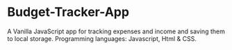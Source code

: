 # Budget-Tracker-App
A Vanilla JavaScript app for tracking expenses and income and saving them to local storage.
Programming languages: Javascript, Html & CSS.
